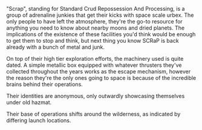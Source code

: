 "Scrap", standing for Standard Crud Repossession And Processing, is a group of adrenaline junkies that get their kicks with space scale urbex. The only people to have left the atmosphere, they're the go-to resource for anything you need to know about nearby moons and dried planets. The implications of the existence of these facilities you'd think would be enough to get them to stop and think, but next thing you know SCRaP is back already with a bunch of metal and junk. 

On top of their high tier exploration efforts, the machinery used is quite dated. A simple metallic box equipped with whatever thrusters they've collected throughout the years works as the escape mechanism, however the reason they're the only ones going to space is because of the incredible brains behind their operations. 

Their identities are anonymous, only outwardly showcasing themselves under old hazmat. 

Their base of operations shifts around the wilderness, as indicated by differing launch locations. 